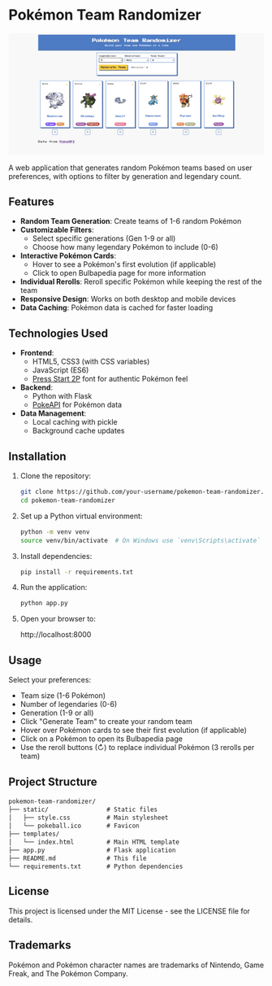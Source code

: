 
# Pokémon Team Randomizer

![Pokémon Team Randomizer Screenshot](image.png)

A web application that generates random Pokémon teams based on user preferences, with options to filter by generation and legendary count.

## Features

- **Random Team Generation**: Create teams of 1-6 random Pokémon
- **Customizable Filters**:
  - Select specific generations (Gen 1-9 or all)
  - Choose how many legendary Pokémon to include (0-6)
- **Interactive Pokémon Cards**:
  - Hover to see a Pokémon's first evolution (if applicable)
  - Click to open Bulbapedia page for more information
- **Individual Rerolls**: Reroll specific Pokémon while keeping the rest of the team
- **Responsive Design**: Works on both desktop and mobile devices
- **Data Caching**: Pokémon data is cached for faster loading

## Technologies Used

- **Frontend**:
  - HTML5, CSS3 (with CSS variables)
  - JavaScript (ES6)
  - [Press Start 2P](https://fonts.google.com/specimen/Press+Start+2P) font for authentic Pokémon feel
- **Backend**:
  - Python with Flask
  - [PokeAPI](https://pokeapi.co/) for Pokémon data
- **Data Management**:
  - Local caching with pickle
  - Background cache updates

## Installation

1. Clone the repository:
   ```bash
   git clone https://github.com/your-username/pokemon-team-randomizer.git
   cd pokemon-team-randomizer
   ```
2. Set up a Python virtual environment:
   ```bash
   python -m venv venv
   source venv/bin/activate  # On Windows use `venv\Scripts\activate`
   ```
3. Install dependencies:
   ```bash
   pip install -r requirements.txt
   ```
4. Run the application:
   ```bash
   python app.py
   ```
5. Open your browser to:

   http://localhost:8000

## Usage

Select your preferences:

- Team size (1-6 Pokémon)
- Number of legendaries (0-6)
- Generation (1-9 or all)
- Click "Generate Team" to create your random team
- Hover over Pokémon cards to see their first evolution (if applicable)
- Click on a Pokémon to open its Bulbapedia page
- Use the reroll buttons (↻) to replace individual Pokémon (3 rerolls per team)

## Project Structure

```
pokemon-team-randomizer/
├── static/                # Static files
│   ├── style.css          # Main stylesheet
│   └── pokeball.ico       # Favicon
├── templates/
│   └── index.html         # Main HTML template
├── app.py                 # Flask application
├── README.md              # This file
└── requirements.txt       # Python dependencies
```

## License

This project is licensed under the MIT License - see the LICENSE file for details.

## Trademarks

Pokémon and Pokémon character names are trademarks of Nintendo, Game Freak, and The Pokémon Company.
